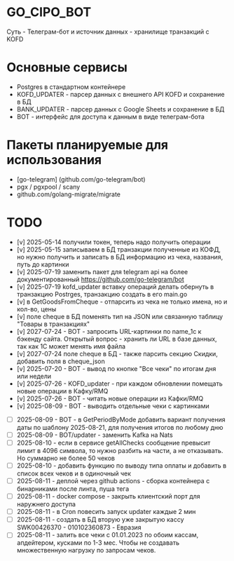 # GO_CIPO_BOT

Суть - Телеграм-бот и источник данных - хранилище транзакций с KOFD

# Основные сервисы

- Postgres в стандартном контейнере
- KOFD_UPDATER - парсер данных с внешнего API KOFD и сохранение в БД
- BANK_UPDATER - парсер данных с Google Sheets и сохранение в БД
- BOT - интерфейс для доступа к данным в виде телеграм-бота

# Пакеты планируемые для использования

- [go-telegram] (github.com/go-telegram/bot)
- pgx / pgxpool / scany
- github.com/golang-migrate/migrate

# TODO

- [v] 2025-05-14 получили токен, теперь надо получить операции
- [v] 2025-05-15 записываем в БД транзакции полученные из КОФД, но нужно получить и записать в БД информацию из чека, названия, путь до картинки
- [v] 2025-07-19 заменить пакет для telegram api на более документированный https://github.com/go-telegram/bot
- [v] 2025-07-19 kofd_updater вставку операций делать обернуть в транзакцию Postrges, транзакцию создать в его main.go
- [v] в GetGoodsFromCheque - отпарсить из чека не только имена, но и кол-во, цены
- [v] поле cheque в БД поменять тип на JSON или связанную таблицу "Товары в транзакциях"
- [v] 2027-07-24 - BOT - запросить URL-картинки по name_1c к бэкенду сайта. Открытый вопрос - хранить ли URL в базе данных, так как 1С может менять имя файла
- [v] 2027-07-24 поле cheque в БД - также парсить секцию Скидки, добавить поля в cheque_json
- [v] 2025-07-20 - BOT - вывод по кнопке "Все чеки" по итогам дня или недели
- [v] 2025-07-26 - KOFD_updater - при каждом обновлении помещать новые операции в Кафку/RMQ
- [v] 2025-07-26 - BOT - читать новые операции из Кафки/RMQ
- [v] 2025-08-09 - BOT - выводить отдельные чеки с картинками
- [ ] 2025-08-09 - BOT - в GetPeriodByMode добавить вариант получения даты по шаблону 2025-08-21, для получения итогов по любому дню
- [ ] 2025-08-09 - BOT/updater - заменить Kafka на Nats
- [ ] 2025-08-10 - если в сервисе getAllChecks сообщение превысит лимит в 4096 символа, то нужно разбить на части, а не отказывать. Но суммарно не более 50 чеков
- [ ] 2025-08-10 - добавить функцию по выводу типа оплаты и добавить в список всех чеков и в одиночный чек
- [ ] 2025-08-11 - деплой через github actions - сборка контейнера с бинарниками  после линта, пуша тега
- [ ] 2025-08-11 - docker compose - закрыть клиентский порт для наружнего доступа
- [ ] 2025-08-11 - в Cron повесить запуск updater каждые 2 мин
- [ ] 2025-08-11 - создать в БД вторую уже закрытую кассу SWK00426370 - 010102360873 - Евразия
- [ ] 2025-08-11 - залить все чеки с 01.01.2023 по обоим кассам, апдейтером, кусками по 1-3 мес. Чтобы не создавать множественную нагрузку по запросам чеков.
